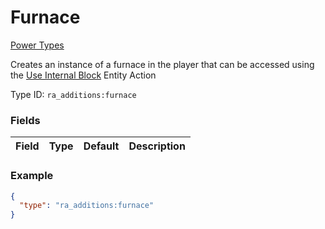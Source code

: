 # Furnace
[Power Types](../power_types.md)

Creates an instance of a furnace in the player that can be accessed using the [Use Internal Block]() Entity Action

Type ID: `ra_additions:furnace`
### Fields
 | Field | Type | Default | Description | 
|---|---|---|---|

### Example
```json
{
  "type": "ra_additions:furnace"
}
```

